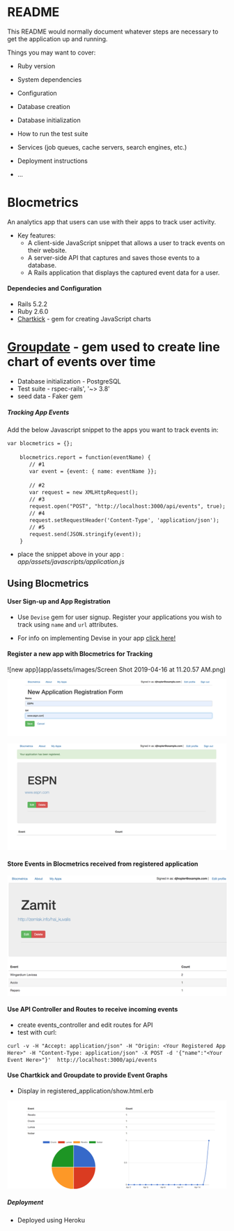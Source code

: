# README

This README would normally document whatever steps are necessary to get the
application up and running.

Things you may want to cover:

* Ruby version

* System dependencies

* Configuration

* Database creation

* Database initialization

* How to run the test suite

* Services (job queues, cache servers, search engines, etc.)

* Deployment instructions

* ...

# Blocmetrics

An analytics app that users can use with their apps to track user activity.
* Key features:
	* A client-side JavaScript snippet that allows a user to track events on their website.
	* A server-side API that captures and saves those events to a database.
	* A Rails application that displays the captured event data for a user.

#### Dependecies and Configuration

* Rails 5.2.2
* Ruby 2.6.0
* [Chartkick](https://github.com/ankane/chartkick#installation) - gem for creating JavaScript charts
# [Groupdate](https://github.com/ankane/groupdate) - gem used to create line chart of events over time
* Database initialization - PostgreSQL
* Test suite - rspec-rails', '~> 3.8'
* seed data - Faker gem

##### Tracking App Events
Add the below Javascript snippet to the apps you want to track events in: <br/>

```
var blocmetrics = {};

	blocmetrics.report = function(eventName) {
	   // #1
	   var event = {event: { name: eventName }};

	   // #2
	   var request = new XMLHttpRequest();
	   // #3
	   request.open("POST", "http://localhost:3000/api/events", true);
	   // #4
	   request.setRequestHeader('Content-Type', 'application/json');
	   // #5
	   request.send(JSON.stringify(event));
	}

```
- place the snippet above in your app : _app/assets/javascripts/application.js_

## Using Blocmetrics

#### User Sign-up and App Registration
* Use `Devise` gem for user signup. Register your applications you wish to track using `name` and `url` attributes.

* For info on implementing Devise in your app [click here!](https://github.com/plataformatec/devise)

#### Register a new app with Blocmetrics for Tracking
![new app](app/assets/images/Screen Shot 2019-04-16 at 11.20.57 AM.png)

![new app entry](app/assets/images/register-new-app.png)

![successful new app](app/assets/images/register-app-success.png)

#### Store Events in Blocmetrics received from registered application
![events](app/assets/images/events.png)

#### Use API Controller and Routes to receive incoming events
* create events_controller and edit routes for API
* test with curl:

```
curl -v -H "Accept: application/json" -H "Origin: <Your Registered App Here>" -H "Content-Type: application/json" -X POST -d '{"name":"<Your Event Here>"}'  http://localhost:3000/api/events

```

#### Use Chartkick and Groupdate to provide Event Graphs
* Display in registered_application/show.html.erb

![event_graphs](app/assets/images/event_graphs.png)

##### Deployment
* Deployed using Heroku 
